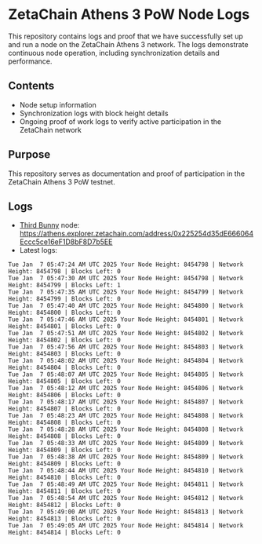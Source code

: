 # ZetaChain Athens 3 PoW Node Logs
This repository contains logs and proof that we have successfully set up and run a node on the ZetaChain Athens 3 network. The logs demonstrate continuous node operation, including synchronization details and performance.

## Contents
- Node setup information
- Synchronization logs with block height details
- Ongoing proof of work logs to verify active participation in the ZetaChain network

## Purpose
This repository serves as documentation and proof of participation in the ZetaChain Athens 3 PoW testnet.

## Logs

- [Third Bunny](https://thirdbunny.xyz/) node: https://athens.explorer.zetachain.com/address/0x225254d35dE666064Eccc5ce16eF1D8bF8D7b5EE
- Latest logs:
```
Tue Jan  7 05:47:24 AM UTC 2025 Your Node Height: 8454798 | Network Height: 8454798 | Blocks Left: 0
Tue Jan  7 05:47:30 AM UTC 2025 Your Node Height: 8454798 | Network Height: 8454799 | Blocks Left: 1
Tue Jan  7 05:47:35 AM UTC 2025 Your Node Height: 8454799 | Network Height: 8454799 | Blocks Left: 0
Tue Jan  7 05:47:40 AM UTC 2025 Your Node Height: 8454800 | Network Height: 8454800 | Blocks Left: 0
Tue Jan  7 05:47:46 AM UTC 2025 Your Node Height: 8454801 | Network Height: 8454801 | Blocks Left: 0
Tue Jan  7 05:47:51 AM UTC 2025 Your Node Height: 8454802 | Network Height: 8454802 | Blocks Left: 0
Tue Jan  7 05:47:56 AM UTC 2025 Your Node Height: 8454803 | Network Height: 8454803 | Blocks Left: 0
Tue Jan  7 05:48:02 AM UTC 2025 Your Node Height: 8454804 | Network Height: 8454804 | Blocks Left: 0
Tue Jan  7 05:48:07 AM UTC 2025 Your Node Height: 8454805 | Network Height: 8454805 | Blocks Left: 0
Tue Jan  7 05:48:12 AM UTC 2025 Your Node Height: 8454806 | Network Height: 8454806 | Blocks Left: 0
Tue Jan  7 05:48:17 AM UTC 2025 Your Node Height: 8454807 | Network Height: 8454807 | Blocks Left: 0
Tue Jan  7 05:48:23 AM UTC 2025 Your Node Height: 8454808 | Network Height: 8454808 | Blocks Left: 0
Tue Jan  7 05:48:28 AM UTC 2025 Your Node Height: 8454808 | Network Height: 8454808 | Blocks Left: 0
Tue Jan  7 05:48:33 AM UTC 2025 Your Node Height: 8454809 | Network Height: 8454809 | Blocks Left: 0
Tue Jan  7 05:48:38 AM UTC 2025 Your Node Height: 8454809 | Network Height: 8454809 | Blocks Left: 0
Tue Jan  7 05:48:44 AM UTC 2025 Your Node Height: 8454810 | Network Height: 8454810 | Blocks Left: 0
Tue Jan  7 05:48:49 AM UTC 2025 Your Node Height: 8454811 | Network Height: 8454811 | Blocks Left: 0
Tue Jan  7 05:48:54 AM UTC 2025 Your Node Height: 8454812 | Network Height: 8454812 | Blocks Left: 0
Tue Jan  7 05:49:00 AM UTC 2025 Your Node Height: 8454813 | Network Height: 8454813 | Blocks Left: 0
Tue Jan  7 05:49:05 AM UTC 2025 Your Node Height: 8454814 | Network Height: 8454814 | Blocks Left: 0
```
